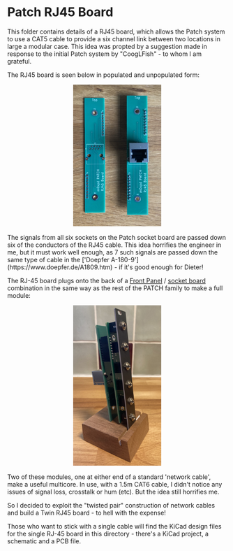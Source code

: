 # Patch RJ45 Board

This folder contains details of a RJ45 board, which allows the Patch system to use a CAT5 cable to provide a six channel link between two locations 
in large a modular case. This idea was propted by a suggestion made in response to the initial Patch system by "CoogLFish" - to whom I am grateful. 

The RJ45 board is seen below in populated and unpopulated form:
<p width=100%, align="center">
<img width=40%, src="https://github.com/m0xpd/PATCH/blob/main/Hardware/Images/Patch%20RJ45%20Board.jpg">
</p>
The signals from all six sockets on the Patch socket board are passed down six of the conductors of the RJ45 cable. This idea horrifies the engineer 
in me, but it must work well enough, as 7 such signals are passed down the same type of cable in the
['Doepfer A-180-9'](https://www.doepfer.de/A1809.htm) - 
if it's good enough for Dieter!

The RJ-45 board plugs onto the back of a [Front Panel](https://github.com/m0xpd/PATCH/tree/main/Hardware/Front%20Panel#readme) / [socket board](https://github.com/m0xpd/PATCH/tree/main/Hardware/Socket%20Board#readme) 
combination in the same way as the rest of the PATCH family to make a full module:

<p width=100%, align="center">
<img width=40%, src="https://github.com/m0xpd/PATCH/blob/main/Hardware/Images/Patch%20RJ45%20Module.jpg">
</p>

Two of these modules, one at either end of a standard 'network cable', make a useful multicore. In use, with a 1.5m CAT6 cable, I didn't notice any 
issues of signal loss, crosstalk or hum (etc). But the idea still horrifies me. 

So I decided to exploit the "twisted pair" construction of network cables and build a Twin RJ45 board - to hell with the expense!

Those who want to stick with a single cable will find the KiCad design files for the single RJ-45 board in this directory - there's a KiCad project, a schematic and a PCB file.
